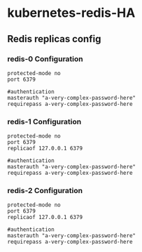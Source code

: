 # kubernetes-redis-HA

## Redis replicas config

### redis-0 Configuration

```
protected-mode no
port 6379

#authentication
masterauth "a-very-complex-password-here"
requirepass a-very-complex-password-here
```
### redis-1 Configuration

```
protected-mode no
port 6379
replicaof 127.0.0.1 6379

#authentication
masterauth "a-very-complex-password-here"
requirepass a-very-complex-password-here
```
### redis-2 Configuration

```
protected-mode no
port 6379
replicaof 127.0.0.1 6379

#authentication
masterauth "a-very-complex-password-here"
requirepass a-very-complex-password-here
```